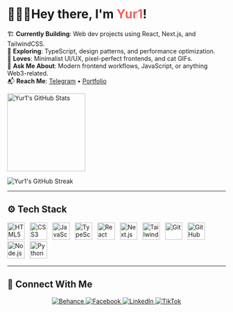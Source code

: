 <!--
  README inspired by https://yur1-dev.vercel.app/
  Author: Yur1
  Description: A concise yet stylish README highlighting key info, stats, and contact links.
-->

<!-- Top Section: Intro -->
<h1 align="left">🧑🏻‍💻Hey there, I'm <span style="color:#f25f5c;">Yur1</span>!</h1>

🏗 **Currently Building**: Web dev projects using React, Next.js, and TailwindCSS.  
🔭 **Exploring**: TypeScript, design patterns, and performance optimization.  
🎨 **Loves**: Minimalist UI/UX, pixel-perfect frontends, and cat GIFs.  
💬 **Ask Me About**: Modern frontend workflows, JavaScript, or anything Web3-related.  
📬 **Reach Me**: [Telegram](https://t.me/yuri_roc) • [Portfolio](https://yur1-dev.vercel.app/)  

<img 
     src="https://github-readme-stats.vercel.app/api?username=yur1-dev&show_icons=true&theme=radical" 
     alt="Yur1's GitHub Stats" 
     height="180px"/>

  <img 
       src="https://github-readme-streak-stats.herokuapp.com/?user=yur1-dev&theme=radical" 
       alt="Yur1's GitHub Streak" />

---

## ⚙️ Tech Stack

<p>
  <!-- HTML5 -->
  <img 
       src="https://cdn.jsdelivr.net/gh/devicons/devicon/icons/html5/html5-original.svg" 
       alt="HTML5" 
       width="40" 
       height="40"
       style="margin-right: 8px;" />
  <!-- CSS3 -->
  <img 
       src="https://cdn.jsdelivr.net/gh/devicons/devicon/icons/css3/css3-original.svg" 
       alt="CSS3" 
       width="40" 
       height="40"
       style="margin-right: 8px;" />
  <!-- JavaScript -->
  <img 
       src="https://cdn.jsdelivr.net/gh/devicons/devicon/icons/javascript/javascript-original.svg" 
       alt="JavaScript" 
       width="40" 
       height="40"
       style="margin-right: 8px;" />
  <!-- TypeScript -->
  <img 
       src="https://cdn.jsdelivr.net/gh/devicons/devicon/icons/typescript/typescript-original.svg" 
       alt="TypeScript" 
       width="40" 
       height="40"
       style="margin-right: 8px;" />
  <!-- React -->
  <img 
       src="https://cdn.jsdelivr.net/gh/devicons/devicon/icons/react/react-original.svg" 
       alt="React" 
       width="40" 
       height="40"
       style="margin-right: 8px;" />
  <!-- Next.js -->
  <img 
       src="https://cdn.jsdelivr.net/gh/devicons/devicon/icons/nextjs/nextjs-original.svg" 
       alt="Next.js" 
       width="40" 
       height="40"
       style="margin-right: 8px;" />
  <!-- Tailwind CSS -->
  <img 
       src="https://upload.wikimedia.org/wikipedia/commons/d/d5/Tailwind_CSS_Logo.svg" 
       alt="Tailwind CSS" 
       width="40" 
       height="40"
       style="margin-right: 8px;" />
  <!-- Git -->
  <img 
       src="https://cdn.jsdelivr.net/gh/devicons/devicon/icons/git/git-original.svg" 
       alt="Git" 
       width="40" 
       height="40"
       style="margin-right: 8px;" />
  <!-- GitHub -->
  <img 
       src="https://cdn.jsdelivr.net/gh/devicons/devicon/icons/github/github-original.svg" 
       alt="GitHub" 
       width="40" 
       height="40"
       style="margin-right: 8px;" />
  <!-- Node.js -->
  <img 
       src="https://cdn.jsdelivr.net/gh/devicons/devicon/icons/nodejs/nodejs-original.svg" 
       alt="Node.js" 
       width="40" 
       height="40"
       style="margin-right: 8px;" />
  <!-- Python -->
  <img 
       src="https://cdn.jsdelivr.net/gh/devicons/devicon/icons/python/python-original.svg" 
       alt="Python" 
       width="40" 
       height="40"
       style="margin-right: 8px;" />
</p>

---

## 🔗 Connect With Me

<p align="center">
  <a href="https://www.behance.net/marcyuriesber">
    <img src="https://img.shields.io/badge/Behance-1769ff?logo=behance&logoColor=white" alt="Behance" />
  </a>
  <a href="https://www.facebook.com/yui.esb">
    <img src="https://img.shields.io/badge/Facebook-1877F2.svg?logo=facebook&logoColor=white" alt="Facebook" />
  </a>
  <a href="https://www.linkedin.com/in/yuri-esber-9422b1227/">
    <img src="https://img.shields.io/badge/LinkedIn-0077B5.svg?logo=linkedin&logoColor=white" alt="LinkedIn" />
  </a>
  <a href="https://tiktok.com/@yur1_dev">
    <img src="https://img.shields.io/badge/TikTok-000000.svg?logo=tiktok&logoColor=white" alt="TikTok" />
  </a>
</p>
